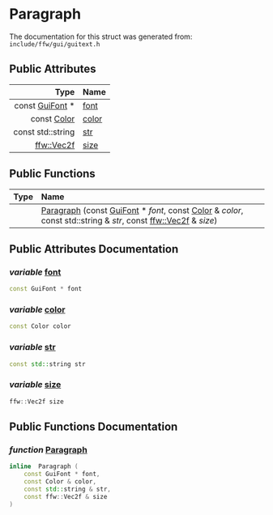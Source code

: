 Paragraph
===================================


The documentation for this struct was generated from: `include/ffw/gui/guitext.h`



## Public Attributes

| Type | Name |
| -------: | :------- |
|  const [GuiFont](ffw_GuiFont.html) * | [font](#402a9cb8) |
|  const [Color](ffw_Color.html) | [color](#433c9b33) |
|  const std::string | [str](#40c18313) |
|  [ffw::Vec2f](ffw.html#fcfaa6c5) | [size](#0c4e30d5) |


## Public Functions

| Type | Name |
| -------: | :------- |
|   | [Paragraph](#98d98251) (const [GuiFont](ffw_GuiFont.html) * _font_, const [Color](ffw_Color.html) & _color_, const std::string & _str_, const [ffw::Vec2f](ffw.html#fcfaa6c5) & _size_)  |


## Public Attributes Documentation

### _variable_ <a id="402a9cb8" href="#402a9cb8">font</a>

```cpp
const GuiFont * font
```



### _variable_ <a id="433c9b33" href="#433c9b33">color</a>

```cpp
const Color color
```



### _variable_ <a id="40c18313" href="#40c18313">str</a>

```cpp
const std::string str
```



### _variable_ <a id="0c4e30d5" href="#0c4e30d5">size</a>

```cpp
ffw::Vec2f size
```





## Public Functions Documentation

### _function_ <a id="98d98251" href="#98d98251">Paragraph</a>

```cpp
inline  Paragraph (
    const GuiFont * font,
    const Color & color,
    const std::string & str,
    const ffw::Vec2f & size
) 
```






